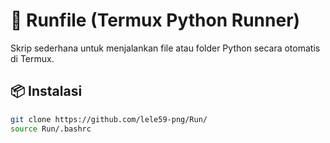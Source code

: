 # 🔧 Runfile (Termux Python Runner)

Skrip sederhana untuk menjalankan file atau folder Python secara otomatis di Termux.

## 📦 Instalasi

```bash
git clone https://github.com/lele59-png/Run/
source Run/.bashrc
